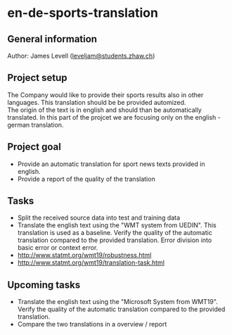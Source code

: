 # en-de-sports-translation
## General information
Author: James Levell (leveljam@students.zhaw.ch)  

## Project setup 
The Company would like to provide their sports results also in other languages. This translation should be be provided automized.  
The origin of the text is in english and should than be automatically translated. In this part of the projcet we are focusing only on the english - german translation. 

## Project goal  
* Provide an automatic translation for sport news texts provided in english.  
* Provide a report of the quality of the translation  

## Tasks 
* Split the received source data into test and training data  
* Translate the english text using the "WMT system from UEDIN". This translation is used as a baseline. Verify the quality of the automatic translation compared to the provided translation. Error division into basic error or context error.  
 * http://www.statmt.org/wmt19/robustness.html
 * http://www.statmt.org/wmt19/translation-task.html

## Upcoming tasks
* Translate the english text using the "Microsoft System from WMT19". Verify the quality of the automatic translation compared to the provided translation.  
* Compare the two translations in a overview / report 
